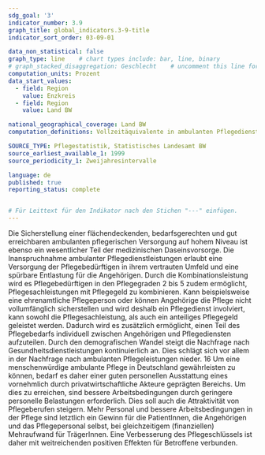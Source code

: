 ```yaml
---
sdg_goal: '3'
indicator_number: 3.9
graph_title: global_indicators.3-9-title 
indicator_sort_order: 03-09-01

data_non_statistical: false
graph_type: line    # chart types include: bar, line, binary
# graph_stacked_disaggregation: Geschlecht    # uncomment this line for stacked bars. eplace "Geschlecht" with the field of aggregation.
computation_units: Prozent
data_start_values:
  - field: Region
    value: Enzkreis
  - field: Region
    value: Land BW

national_geographical_coverage: Land BW
computation_definitions: Vollzeitäquivalente in ambulanten Pflegediensten

SOURCE_TYPE: Pflegestatistik, Statistisches Landesamt BW
source_earliest_available_1: 1999
source_periodicity_1: Zweijahresintervalle

language: de   
published: true
reporting_status: complete


# Für Leittext für den Indikator nach den Stichen "---" einfügen.
---
```


Die Sicherstellung einer flächendeckenden, bedarfsgerechten und gut erreichbaren ambulanten pflegerischen Versorgung auf hohem Niveau ist ebenso ein wesentlicher Teil der medizinischen Daseinsvorsorge. Die Inanspruchnahme ambulanter Pflegedienstleistungen erlaubt eine Versorgung der Pflegebedürftigen in ihrem vertrauten Umfeld und eine spürbare Entlastung für die Angehörigen.
Durch die Kombinationsleistung wird es Pflegebedürftigen in den Pflegegraden 2 bis 5 zudem ermöglicht, Pflegesachleistungen mit Pflegegeld zu kombinieren. Kann beispielsweise eine ehrenamtliche Pflegeperson oder können Angehörige die Pflege nicht vollumfänglich sicherstellen und wird deshalb ein Pflegedienst involviert, kann sowohl die Pflegesachleistung,
als auch ein anteiliges Pflegegeld geleistet werden. Dadurch wird es zusätzlich ermöglicht, einen Teil des Pflegebedarfs individuell zwischen Angehörigen und Pflegediensten aufzuteilen. Durch den demografischen Wandel steigt die Nachfrage nach Gesundheitsdienstleistungen kontinuierlich an. Dies schlägt sich vor allem in der Nachfrage nach ambulanten Pflegeleistungen nieder.
16
Um eine menschenwürdige ambulante Pflege in Deutschland gewährleisten zu können, bedarf es daher einer guten personellen Ausstattung eines vornehmlich durch privatwirtschaftliche Akteure geprägten Bereichs. Um dies zu erreichen, sind bessere Arbeitsbedingungen durch geringere personelle Belastungen erforderlich. Dies soll auch die Attraktivität von Pflegeberufen steigern. Mehr Personal und bessere Arbeitsbedingungen in der Pflege sind letztlich ein Gewinn für die PatientInnen, die Angehörigen und das Pflegepersonal selbst, bei gleichzeitigem (finanziellen) Mehraufwand für TrägerInnen. Eine Verbesserung des Pflegeschlüssels ist daher mit weitreichenden positiven Effekten für Betroffene verbunden.